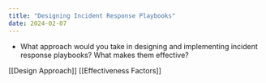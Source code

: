 ```yaml
---
title: "Designing Incident Response Playbooks"
date: 2024-02-07
---
```



- What approach would you take in designing and implementing incident response playbooks? What makes them effective?

[[Design Approach]]
[[Effectiveness Factors]]


